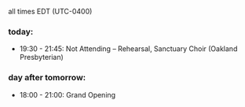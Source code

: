 all times EDT (UTC-0400)

### today:

* 19:30 - 21:45: Not Attending – Rehearsal, Sanctuary Choir (Oakland Presbyterian)

### day after tomorrow:

* 18:00 - 21:00: Grand Opening 
